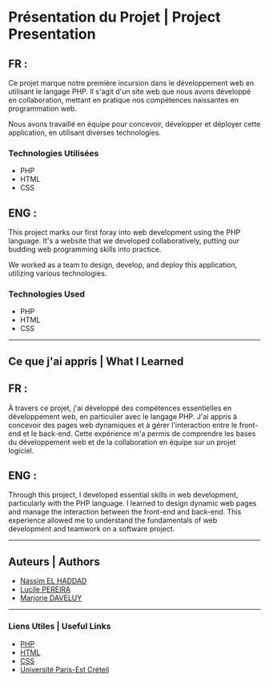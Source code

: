 # Présentation du Projet | Project Presentation

## FR : 

Ce projet marque notre première incursion dans le développement web en utilisant le langage PHP. Il s'agit d'un site web que nous avons développé en collaboration, mettant en pratique nos compétences naissantes en programmation web.

Nous avons travaillé en équipe pour concevoir, développer et déployer cette application, en utilisant diverses technologies.

### Technologies Utilisées

- PHP
- HTML
- CSS

## ENG :

This project marks our first foray into web development using the PHP language. It's a website that we developed collaboratively, putting our budding web programming skills into practice.

We worked as a team to design, develop, and deploy this application, utilizing various technologies.

### Technologies Used

- PHP
- HTML
- CSS

---

## Ce que j'ai appris | What I Learned

## FR :

À travers ce projet, j'ai développé des compétences essentielles en développement web, en particulier avec le langage PHP. J'ai appris à concevoir des pages web dynamiques et à gérer l'interaction entre le front-end et le back-end. Cette expérience m'a permis de comprendre les bases du développement web et de la collaboration en équipe sur un projet logiciel.

## ENG :

Through this project, I developed essential skills in web development, particularly with the PHP language. I learned to design dynamic web pages and manage the interaction between the front-end and back-end. This experience allowed me to understand the fundamentals of web development and teamwork on a software project.

---

## Auteurs | Authors

- [Nassim EL HADDAD](https://www.linkedin.com/in/nassim-el-haddad-4aa298271/)
- [Lucile PEREIRA](https://www.linkedin.com/in/lucile-pereira-a37823290/)
- [Marjorie DAVELUY](https://www.linkedin.com/in/marjorie-daveluy/)

---

### Liens Utiles | Useful Links

- [PHP](https://www.php.net/)
- [HTML](https://developer.mozilla.org/en-US/docs/Web/HTML)
- [CSS](https://developer.mozilla.org/en-US/docs/Web/CSS)
- [Université Paris-Est Créteil](https://www.u-pec.fr/)
